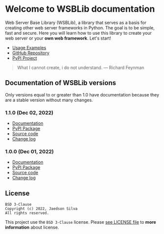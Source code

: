 # Welcome to WSBLib documentation

Web Server Base Library (WSBLib), a library that serves as a basis for creating other web server frameworks in Python. The goal is to be simple, fast and secure. Here you will learn how to use this library to create your web server or your **own web framework**. Let's start!

- [Usage Examples](https://github.com/firlast/wsblib/tree/master/examples)
- [GitHub Repository](https://github.com/firlast/wsblib)
- [PyPI Project](https://pypi.org/project/wsblib)

> What I cannot create, i do not understand. — Richard Feynman

## Documentation of WSBLib versions

Only versions equal to or greater than 1.0 have documentation because they are a stable version without many changes.

### 1.1.0 (Dec 02, 2022)

- [Documentation](https://firlast.github.io/wsblib/1.1.0)
- [PyPI Package](https://pypi.org/project/wsblib/1.1.0)
- [Source code](https://github.com/firlast/wsblib/releases/tag/v1.1.0)
- [Change log](https://github.com/firlast/wsblib/blob/master/CHANGELOG.md#110)

### 1.0.0 (Dec 01, 2022)

- [Documentation](https://firlast.github.io/wsblib/1.0.0)
- [PyPI Package](https://pypi.org/project/wsblib/1.0.0)
- [Source code](https://github.com/firlast/wsblib/releases/tag/v1.0.0)
- [Change log](https://github.com/firlast/wsblib/blob/master/CHANGELOG.md#100)

## License

```text
BSD 3-Clause
Copyright (c) 2022, Jaedson Silva
All rights reserved.
```

This project use the `BSD 3-Clause` license. Please [see LICENSE file](https://github.com/firlast/wsblib/blob/master/LICENSE) to **more information** about license.